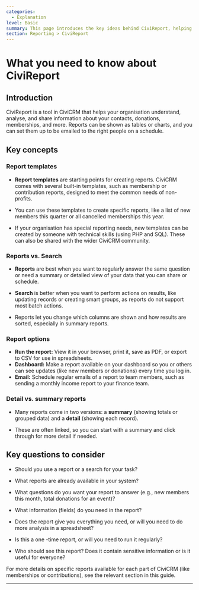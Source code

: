 ```yaml
---
categories:
  - Explanation
level: Basic
summary: This page introduces the key ideas behind CiviReport, helping non-profit users understand what reports are, when to use them, and the main options available.
section: Reporting > CiviReport
---
```


# What you need to know about CiviReport

## Introduction

CiviReport is a tool in CiviCRM that helps your organisation understand, analyse, and share information about your contacts, donations, memberships, and more. Reports can be shown as tables or charts, and you can set them up to be emailed to the right people on a schedule.

## Key concepts

### Report templates

- **Report templates** are starting points for creating reports. CiviCRM comes with several built-in templates, such as membership or contribution reports, designed to meet the common needs of non-profits.

- You can use these templates to create specific reports, like a list of new members this quarter or all cancelled memberships this year.

- If your organisation has special reporting needs, new templates can be created by someone with technical skills (using PHP and SQL). These can also be shared with the wider CiviCRM community.

### Reports vs. Search

- **Reports** are best when you want to regularly answer the same question or need a summary or detailed view of your data that you can share or schedule.
- **Search** is better when you want to perform actions on results, like updating records or creating smart groups, as reports do not support most batch actions.

- Reports let you change which columns are shown and how results are sorted, especially in summary reports.

### Report options

- **Run the report:** View it in your browser, print it, save as PDF, or export to CSV for use in spreadsheets.
- **Dashboard:** Make a report available on your dashboard so you or others can see updates (like new members or donations) every time you log in.
- **Email:** Schedule regular emails of a report to team members, such as sending a monthly income report to your finance team.

### Detail vs. summary reports

- Many reports come in two versions: a **summary** (showing totals or grouped data) and a **detail** (showing each record).

- These are often linked, so you can start with a summary and click through for more detail if needed.

## Key questions to consider

- Should you use a report or a search for your task?

- What reports are already available in your system?

- What questions do you want your report to answer (e.g., new members this month, total donations for an event)?

- What information (fields) do you need in the report?

- Does the report give you everything you need, or will you need to do more analysis in a spreadsheet?

- Is this a one
-time report, or will you need to run it regularly?

- Who should see this report? Does it contain sensitive information or is it useful for everyone?

For more details on specific reports available for each part of CiviCRM (like memberships or contributions), see the relevant section in this guide.

---

<!--
Source: https://docs.civicrm.org/user/en/latest/reporting/what
-you-need-to-know/ -->

<!--
Suggestion: This page is best classified as an Explanation, as it provides background, context, and conceptual understanding of CiviReport—what it is, why you might use it, and how it fits with other features like Search. It is not a step
-by-step tutorial, a how-to guide for a specific task, or a technical reference. The intended audience is non-expert users and administrators seeking to understand reporting in CiviCRM, so the level is Basic. -->
